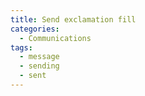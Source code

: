 ```yaml
---
title: Send exclamation fill
categories:
  - Communications
tags:
  - message
  - sending
  - sent
---
```

